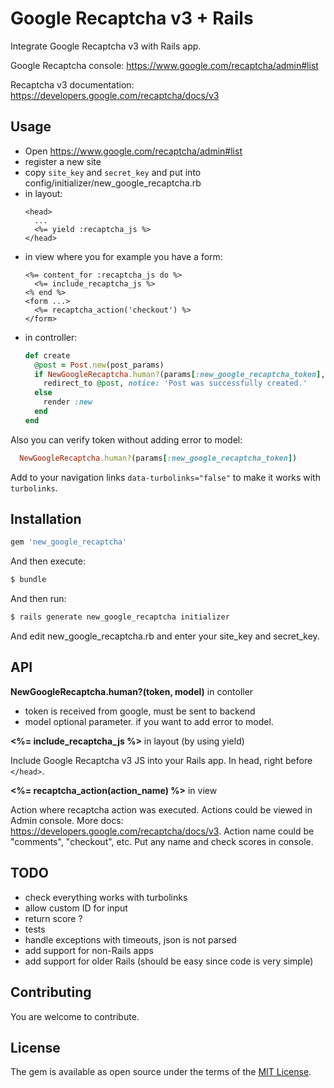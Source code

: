 # Google Recaptcha v3 + Rails

Integrate Google Recaptcha v3 with Rails app. 

Google Recaptcha console: https://www.google.com/recaptcha/admin#list

Recaptcha v3 documentation: https://developers.google.com/recaptcha/docs/v3

## Usage

- Open https://www.google.com/recaptcha/admin#list
- register a new site
- copy `site_key` and `secret_key` and put into config/initializer/new_google_recaptcha.rb
- in layout:
  ```erb
  <head>
    ...
    <%= yield :recaptcha_js %>
  </head>
  ```
- in view where you for example you have a form:
  ```erb
  <%= content_for :recaptcha_js do %>
    <%= include_recaptcha_js %>
  <% end %>
  <form ...>
    <%= recaptcha_action('checkout') %>
  </form>
  ```
- in controller:
  ```ruby
  def create
    @post = Post.new(post_params)
    if NewGoogleRecaptcha.human?(params[:new_google_recaptcha_token], @post) && @post.save
      redirect_to @post, notice: 'Post was successfully created.'
    else
      render :new
    end
  end
  ```

Also you can verify token without adding error to model:

```ruby
  NewGoogleRecaptcha.human?(params[:new_google_recaptcha_token])
```

Add to your navigation links `data-turbolinks="false"` to make it works with `turbolinks`.

## Installation

```ruby
gem 'new_google_recaptcha'
```

And then execute:
```bash
$ bundle
```

And then run:

```bash
$ rails generate new_google_recaptcha initializer
```

And edit new_google_recaptcha.rb and enter your site_key and secret_key.

## API

**NewGoogleRecaptcha.human?(token, model)** in contoller

- token is received from google, must be sent to backend
- model optional parameter. if you want to add error to model.

**<%= include_recaptcha_js %>** in layout (by using yield)

Include Google Recaptcha v3 JS into your Rails app. In head, right before `</head>`.

**<%= recaptcha_action(action_name) %>** in view

Action where recaptcha action was executed. Actions could be viewed in Admin console. More docs: https://developers.google.com/recaptcha/docs/v3. Action name could be "comments", "checkout", etc. Put any name and check scores in console.

## TODO

- check everything works with turbolinks
- allow custom ID for input
- return score ?
- tests
- handle exceptions with timeouts, json is not parsed
- add support for non-Rails apps
- add support for older Rails (should be easy since code is very simple)

## Contributing

You are welcome to contribute.

## License

The gem is available as open source under the terms of the [MIT License](https://opensource.org/licenses/MIT).
